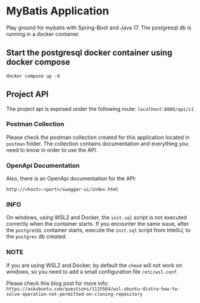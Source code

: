 # MyBatis Application

Play ground for mybatis with Spring-Boot and Java 17.
The postgresql db is running in a docker container.

## Start the postgresql docker container using docker compose

`docker compose up -d`

## Project API

The project api is exposed under the following route:
`localhost:8888/api/v1`

### Postman Collection

Please check the postman collection created for this application located in `postman` folder.
The collection contains documentation and everything you need to know in order to use the API.

### OpenApi Documentation

Also, there is an OpenApi documentation for the API:

`http://<host>:<port>/swagger-ui/index.html`

### INFO

On windows, using WSL2 and Docker, the `init.sql` script is not
executed correctly when the container starts. If you encounter the
same issue, after the `postgreSQL` container starts, execute the
`init.sql` script from IntelliJ, to the `postgres` db created.

### NOTE

If you are using WSL2 and Docker, by default the `chmod` will not work
on windows, so you need to add a small configuration file `/etc/wsl.conf`.

Please check this blog post for more info:
`https://askubuntu.com/questions/1115564/wsl-ubuntu-distro-how-to-solve-operation-not-permitted-on-cloning-repository`